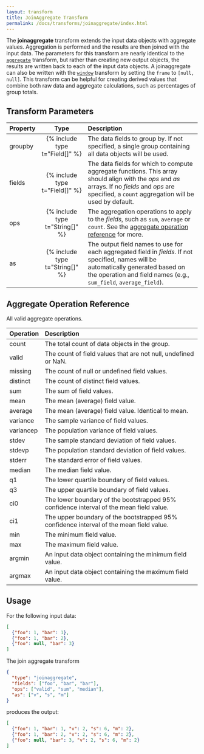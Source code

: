 ```yaml
---
layout: transform
title: JoinAggregate Transform
permalink: /docs/transforms/joinaggregate/index.html
---
```


The **joinaggregate** transform extends the input data objects with aggregate values. Aggregation is performed and the results are then joined with the input data. The parameters for this transform are nearly identical to the [`aggregate`](../aggregate) transform, but rather than creating new output objects, the results are written back to each of the input data objects. A joinaggregate can also be written with the [`window`](../window) transform by setting the `frame` to `[null, null]`. This transform can be helpful for creating derived values that combine both raw data and aggregate calculations, such as percentages of group totals.

## Transform Parameters

| Property            | Type                            | Description   |
| :------------------ | :-----------------------------: | :------------ |
| groupby             | {% include type t="Field[]" %}  | The data fields to group by. If not specified, a single group containing all data objects will be used.|
| fields              | {% include type t="Field[]" %}  | The data fields for which to compute aggregate functions. This array should align with the _ops_ and _as_ arrays. If no _fields_ and _ops_ are specified, a `count` aggregation will be used by default.|
| ops                 | {% include type t="String[]" %} | The aggregation operations to apply to the _fields_, such as `sum`, `average` or `count`. See the [aggregate operation reference](#ops) for more.|
| as                  | {% include type t="String[]" %} | The output field names to use for each aggregated field in _fields_. If not specified, names will be automatically generated based on the operation and field names (e.g., `sum_field`, `average_field`).|

## <a name="ops"></a> Aggregate Operation Reference

All valid aggregate operations.

| Operation | Description  |
| :-------- | :------------|
| count     | The total count of data objects in the group.|
| valid     | The count of field values that are not null, undefined or NaN.|
| missing   | The count of null or undefined field values.|
| distinct  | The count of distinct field values.|
| sum       | The sum of field values.|
| mean      | The mean (average) field value.|
| average   | The mean (average) field value. Identical to mean.|
| variance  | The sample variance of field values.|
| variancep | The population variance of field values.|
| stdev     | The sample standard deviation of field values.|
| stdevp    | The population standard deviation of field values.|
| stderr    | The standard error of field values.|
| median    | The median field value.|
| q1        | The lower quartile boundary of field values.|
| q3        | The upper quartile boundary of field values.|
| ci0       | The lower boundary of the bootstrapped 95% confidence interval of the mean field value.|
| ci1       | The upper boundary of the bootstrapped 95% confidence interval of the mean field value.|
| min       | The minimum field value.|
| max       | The maximum field value.|
| argmin    | An input data object containing the minimum field value.|
| argmax    | An input data object containing the maximum field value.|

## Usage

For the following input data:

```json
[
  {"foo": 1, "bar": 1},
  {"foo": 1, "bar": 2},
  {"foo": null, "bar": 3}
]
```

The join aggregate transform

```json
{
  "type": "joinaggregate",
  "fields": ["foo", "bar", "bar"],
  "ops": ["valid", "sum", "median"],
  "as": ["v", "s", "m"]
}
```

produces the output:

```json
[
  {"foo": 1, "bar": 1, "v": 2, "s": 6, "m": 2},
  {"foo": 1, "bar": 2, "v": 2, "s": 6, "m": 2},
  {"foo": null, "bar": 3, "v": 2, "s": 6, "m": 2}
]
```
